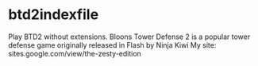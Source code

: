 # btd2indexfile
Play BTD2 without extensions. 
Bloons Tower Defense 2 is a popular tower defense game originally released in Flash by Ninja Kiwi
My site: sites.google.com/view/the-zesty-edition
